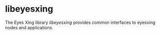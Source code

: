libeyesxing
=============

The Eyes Xing library *libeyesxing* provides common interfaces to eyesxing
nodes and applications.

